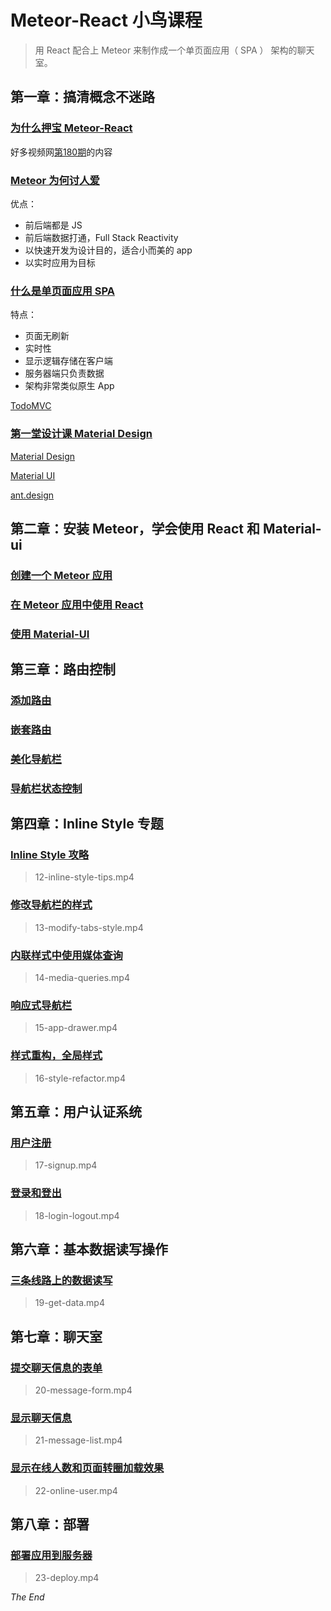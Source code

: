# Meteor-React 小鸟课程

> 用 React 配合上 Meteor 来制作成一个单页面应用（ SPA ） 架构的聊天室。

## 第一章：搞清概念不迷路

### [为什么押宝 Meteor-React](http://o86bpj665.bkt.clouddn.com/meteor-react-bird/1-why-meteor-react.mp4)

好多视频网[第180期](http://haoduoshipin.com/v/180)的内容

### [Meteor 为何讨人爱](http://haoqicat.com/meteor-react-bird/2-peter-love-meteor)

优点：

- 前后端都是 JS
- 前后端数据打通，Full Stack Reactivity
- 以快速开发为设计目的，适合小而美的 app
- 以实时应用为目标

### [什么是单页面应用 SPA](http://haoqicat.com/meteor-react-bird/3-spa-intro)

特点：

- 页面无刷新
- 实时性
- 显示逻辑存储在客户端
- 服务器端只负责数据
- 架构非常类似原生 App

[TodoMVC](http://todomvc.com)

### [第一堂设计课 Material Design](http://haoqicat.com/meteor-react-bird/4-material-design)

[Material Design](https://design.google.com/)

[Material UI](http://www.material-ui.com)

[ant.design](http://ant.design)

## 第二章：安装 Meteor，学会使用 React 和 Material-ui

### [创建一个 Meteor 应用](http://haoqicat.com/meteor-react-bird/5-install-meteor)

### [在 Meteor 应用中使用 React](http://haoqicat.com/meteor-react-bird/6-use-react)

### [使用 Material-UI](http://haoqicat.com/meteor-react-bird/7-material-ui)

## 第三章：路由控制

### [添加路由](http://haoqicat.com/meteor-react-bird/8-react-router)

### [嵌套路由](http://haoqicat.com/meteor-react-bird/9-route-nest)

### [美化导航栏](http://haoqicat.com/meteor-react-bird/10-tabs-router)

### [导航栏状态控制](http://haoqicat.com/meteor-react-bird/11-lifecycle-state)

## 第四章：Inline Style 专题

### [Inline Style 攻略](http://haoqicat.com/meteor-react-bird/12-inline-style-tips)

> 12-inline-style-tips.mp4

### [修改导航栏的样式](http://haoqicat.com/meteor-react-bird/13-modify-tabs-style)

> 13-modify-tabs-style.mp4

### [内联样式中使用媒体查询](http://haoqicat.com/meteor-react-bird/14-media-queries)

> 14-media-queries.mp4

### [响应式导航栏](http://haoqicat.com/meteor-react-bird/15-app-drawer)

> 15-app-drawer.mp4

### [样式重构，全局样式](http://haoqicat.com/meteor-react-bird/16-style-refactor)

> 16-style-refactor.mp4

## 第五章：用户认证系统

### [用户注册](http://haoqicat.com/meteor-react-bird/17-signup)

> 17-signup.mp4

### [登录和登出](http://haoqicat.com/meteor-react-bird/18-login-logout)

> 18-login-logout.mp4

## 第六章：基本数据读写操作

### [三条线路上的数据读写](http://haoqicat.com/meteor-react-bird/19-get-data)

> 19-get-data.mp4

## 第七章：聊天室

### [提交聊天信息的表单](http://haoqicat.com/meteor-react-bird/20-message-form)

> 20-message-form.mp4

### [显示聊天信息](http://haoqicat.com/meteor-react-bird/21-message-list)

> 21-message-list.mp4

### [显示在线人数和页面转圈加载效果](http://haoqicat.com/meteor-react-bird/22-online-user)

> 22-online-user.mp4

## 第八章：部署

### [部署应用到服务器](http://haoqicat.com/meteor-react-bird/23-deploy)

> 23-deploy.mp4

*The End*


